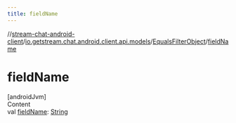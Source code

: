 ```yaml
---
title: fieldName
---
```

//[stream-chat-android-client](../../../index.md)/[io.getstream.chat.android.client.api.models](../index.md)/[EqualsFilterObject](index.md)/[fieldName](fieldName.md)



# fieldName  
[androidJvm]  
Content  
val [fieldName](fieldName.md): [String](https://kotlinlang.org/api/latest/jvm/stdlib/kotlin/-string/index.html)  



